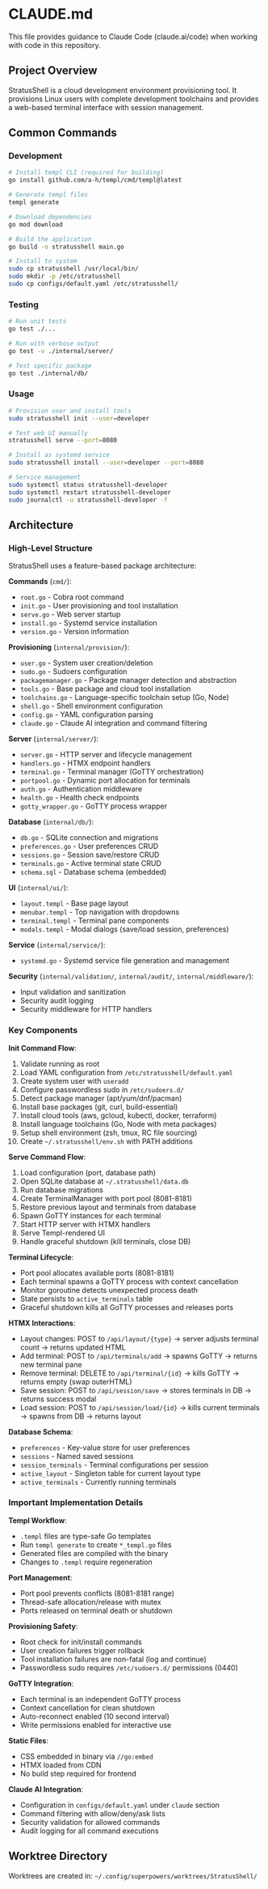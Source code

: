 # CLAUDE.md

This file provides guidance to Claude Code (claude.ai/code) when working with code in this repository.

## Project Overview

StratusShell is a cloud development environment provisioning tool. It provisions Linux users with complete development toolchains and provides a web-based terminal interface with session management.

## Common Commands

### Development
```bash
# Install templ CLI (required for building)
go install github.com/a-h/templ/cmd/templ@latest

# Generate templ files
templ generate

# Download dependencies
go mod download

# Build the application
go build -o stratusshell main.go

# Install to system
sudo cp stratusshell /usr/local/bin/
sudo mkdir -p /etc/stratusshell
sudo cp configs/default.yaml /etc/stratusshell/
```

### Testing
```bash
# Run unit tests
go test ./...

# Run with verbose output
go test -v ./internal/server/

# Test specific package
go test ./internal/db/
```

### Usage
```bash
# Provision user and install tools
sudo stratusshell init --user=developer

# Test web UI manually
stratusshell serve --port=8080

# Install as systemd service
sudo stratusshell install --user=developer --port=8080

# Service management
sudo systemctl status stratusshell-developer
sudo systemctl restart stratusshell-developer
sudo journalctl -u stratusshell-developer -f
```

## Architecture

### High-Level Structure

StratusShell uses a feature-based package architecture:

**Commands** (`cmd/`):
- `root.go` - Cobra root command
- `init.go` - User provisioning and tool installation
- `serve.go` - Web server startup
- `install.go` - Systemd service installation
- `version.go` - Version information

**Provisioning** (`internal/provision/`):
- `user.go` - System user creation/deletion
- `sudo.go` - Sudoers configuration
- `packagemanager.go` - Package manager detection and abstraction
- `tools.go` - Base package and cloud tool installation
- `toolchains.go` - Language-specific toolchain setup (Go, Node)
- `shell.go` - Shell environment configuration
- `config.go` - YAML configuration parsing
- `claude.go` - Claude AI integration and command filtering

**Server** (`internal/server/`):
- `server.go` - HTTP server and lifecycle management
- `handlers.go` - HTMX endpoint handlers
- `terminal.go` - Terminal manager (GoTTY orchestration)
- `portpool.go` - Dynamic port allocation for terminals
- `auth.go` - Authentication middleware
- `health.go` - Health check endpoints
- `gotty_wrapper.go` - GoTTY process wrapper

**Database** (`internal/db/`):
- `db.go` - SQLite connection and migrations
- `preferences.go` - User preferences CRUD
- `sessions.go` - Session save/restore CRUD
- `terminals.go` - Active terminal state CRUD
- `schema.sql` - Database schema (embedded)

**UI** (`internal/ui/`):
- `layout.templ` - Base page layout
- `menubar.templ` - Top navigation with dropdowns
- `terminal.templ` - Terminal pane components
- `modals.templ` - Modal dialogs (save/load session, preferences)

**Service** (`internal/service/`):
- `systemd.go` - Systemd service file generation and management

**Security** (`internal/validation/`, `internal/audit/`, `internal/middleware/`):
- Input validation and sanitization
- Security audit logging
- Security middleware for HTTP handlers

### Key Components

**Init Command Flow**:
1. Validate running as root
2. Load YAML configuration from `/etc/stratusshell/default.yaml`
3. Create system user with `useradd`
4. Configure passwordless sudo in `/etc/sudoers.d/`
5. Detect package manager (apt/yum/dnf/pacman)
6. Install base packages (git, curl, build-essential)
7. Install cloud tools (aws, gcloud, kubectl, docker, terraform)
8. Install language toolchains (Go, Node with meta packages)
9. Setup shell environment (zsh, tmux, RC file sourcing)
10. Create `~/.stratusshell/env.sh` with PATH additions

**Serve Command Flow**:
1. Load configuration (port, database path)
2. Open SQLite database at `~/.stratusshell/data.db`
3. Run database migrations
4. Create TerminalManager with port pool (8081-8181)
5. Restore previous layout and terminals from database
6. Spawn GoTTY instances for each terminal
7. Start HTTP server with HTMX handlers
8. Serve Templ-rendered UI
9. Handle graceful shutdown (kill terminals, close DB)

**Terminal Lifecycle**:
- Port pool allocates available ports (8081-8181)
- Each terminal spawns a GoTTY process with context cancellation
- Monitor goroutine detects unexpected process death
- State persists to `active_terminals` table
- Graceful shutdown kills all GoTTY processes and releases ports

**HTMX Interactions**:
- Layout changes: POST to `/api/layout/{type}` → server adjusts terminal count → returns updated HTML
- Add terminal: POST to `/api/terminals/add` → spawns GoTTY → returns new terminal pane
- Remove terminal: DELETE to `/api/terminal/{id}` → kills GoTTY → returns empty (swap outerHTML)
- Save session: POST to `/api/session/save` → stores terminals in DB → returns success modal
- Load session: POST to `/api/session/load/{id}` → kills current terminals → spawns from DB → returns layout

**Database Schema**:
- `preferences` - Key-value store for user preferences
- `sessions` - Named saved sessions
- `session_terminals` - Terminal configurations per session
- `active_layout` - Singleton table for current layout type
- `active_terminals` - Currently running terminals

### Important Implementation Details

**Templ Workflow**:
- `.templ` files are type-safe Go templates
- Run `templ generate` to create `*_templ.go` files
- Generated files are compiled with the binary
- Changes to `.templ` require regeneration

**Port Management**:
- Port pool prevents conflicts (8081-8181 range)
- Thread-safe allocation/release with mutex
- Ports released on terminal death or shutdown

**Provisioning Safety**:
- Root check for init/install commands
- User creation failures trigger rollback
- Tool installation failures are non-fatal (log and continue)
- Passwordless sudo requires `/etc/sudoers.d/` permissions (0440)

**GoTTY Integration**:
- Each terminal is an independent GoTTY process
- Context cancellation for clean shutdown
- Auto-reconnect enabled (10 second interval)
- Write permissions enabled for interactive use

**Static Files**:
- CSS embedded in binary via `//go:embed`
- HTMX loaded from CDN
- No build step required for frontend

**Claude AI Integration**:
- Configuration in `configs/default.yaml` under `claude` section
- Command filtering with allow/deny/ask lists
- Security validation for allowed commands
- Audit logging for all command executions

## Worktree Directory

Worktrees are created in: `~/.config/superpowers/worktrees/StratusShell/`
